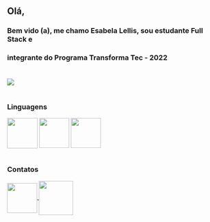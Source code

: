 ## Olá,
### Bem vido (a), me chamo Esabela Lellis, sou estudante Full Stack e 
### integrante do Programa Transforma Tec - 2022
#


<img src="https://github-readme-stats.vercel.app/api?username=EsabelaLellis&theme=radical&show_icons=true">

#


### Linguagens

<div>
    <img src="https://cdn.jsdelivr.net/gh/devicons/devicon/icons/javascript/javascript-original.svg" align="center" heigth="60" width="71"/>
    <img src="https://cdn.jsdelivr.net/gh/devicons/devicon/icons/html5/html5-original.svg" align="center" heigth="50" width="70" />
    <img src="https://cdn.jsdelivr.net/gh/devicons/devicon/icons/css3/css3-original.svg"align="center" heigth="50" width="70" />
</div>

 #        
          
### Contatos
<div>
<a href="https://www.linkedin.com/in/esabela-lellis-b2b1299a/">
    <img src="https://cdn-icons-png.flaticon.com/512/174/174857.png" align="center" heigth="50" width="70">
   <a href="mailto:esa.lellis@gmail.com?subject=Hello%20again">
     <img src="https://portal.ifba.edu.br/barreiras/imagens-campus-barreiras/icon-email.png/@@images/image.png" align="center" heigth="50" width="80">

#

